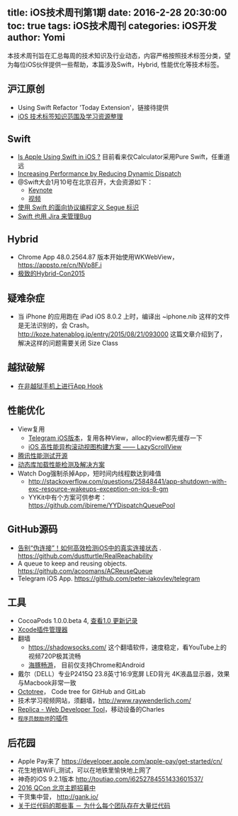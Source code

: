 title: iOS技术周刊第1期
date: 2016-2-28 20:30:00
toc: true
tags: iOS技术周刊
categories: iOS开发
author: Yomi
---

本技术周刊旨在汇总每周的技术知识及行业动态，内容严格按照技术标签分类，望为每位iOS伙伴提供一些帮助，本篇涉及Swift，Hybrid, 性能优化等技术标签。

<!--more-->

## 沪江原创

* Using Swift Refactor 'Today Extension'，链接待提供
* [iOS 技术标签知识范围及学习资源整理](http://hujiangtechnology.github.io/2016/02/27/tech-tags-study/)

## Swift

* [Is Apple Using Swift in iOS ?](https://medium.com/@ryanolsonk/is-apple-using-swift-4a6c80f74599#.m9wr5tr7k)  目前看来仅Calculator采用Pure Swift，任重道远
* [Increasing Performance by Reducing Dynamic Dispatch](https://developer.apple.com/swift/blog/?id=27)
* @Swift大会1月10号在北京召开，大会资源如下：
  * [Keynote](https://github.com/atConf/atswift-2016-resources)
  * [视频](http://www.imooc.com/video/11118)
* [使用 Swift 的面向协议编程定义 Segue 标识](http://swift.gg/2016/02/01/protocol-oriented-segue-identifiers-swift/)
* [Swift 也用 Jira 来管理Bug](https://bugs.swift.org/projects/SR/issues/SR-581?filter=allopenissues)

## Hybrid

* Chrome App 48.0.2564.87 版本开始使用WKWebView，https://appsto.re/cn/NVp8F.i
* [极致的Hybrid-Con2015](http://vdisk.weibo.com/s/sWYf0noAplM?from=page_100505_profile&wvr=6)

## 疑难杂症

* 当 iPhone 的应用跑在 iPad iOS 8.0.2 上时，编译出 <XIBName>~iphone.nib 这样的文件是无法识别的，会 Crash。http://koze.hatenablog.jp/entry/2015/08/21/093000 这篇文章介绍到了，解决这样的问题需要关闭 Size Class

## 越狱破解

* [在非越狱手机上进行App Hook](http://mp.weixin.qq.com/s?__biz=MjM5NTIyNTUyMQ==&mid=455373552&idx=1&sn=522bdeaa8a3a8a37423634f4e6ad0334&scene=23&srcid=0223kyi4SqD0Mu6UafGoaQ0T#rd)

## 性能优化

* View复用
  * [Telegram iOS版本](https://github.com/peter-iakovlev/telegram)，复用各种View，alloc的view都先缓存一下
  * [iOS 高性能异构滚动视图构建方案 —— LazyScrollView](http://pingguohe.net/2016/01/31/lazyscroll.html)
* [腾讯性能测试开源](https://github.com/TencentOpen/GT)
* [动态库加载性能检测及解决方案](https://github.com/stepanhruda/dyld-image-loading-performance)
* Watch Dog强制杀掉App，短时间内线程数达到峰值
  * ​http://stackoverflow.com/questions/25848441/app-shutdown-with-exc-resource-wakeups-exception-on-ios-8-gm
  * YYKit中有个方案可供参考：https://github.com/ibireme/YYDispatchQueuePool

## GitHub源码

* [告别“伪连接”！如何高效检测iOS中的真实连接状态](http://mp.weixin.qq.com/s?__biz=MzA3ODg4MDk0Ng==&mid=402123943&idx=1&sn=9de12e74c32510a245d6195836653d5f#rd) . https://github.com/dustturtle/RealReachability 
* A queue to keep and reusing objects. https://github.com/acoomans/ACReuseQueue
* Telegram iOS App. https://github.com/peter-iakovlev/telegram

## 工具

* CocoaPods 1.0.0.beta 4,  [查看1.0 更新记录](http://blog.cocoapods.org/CocoaPods-1.0/)
* [Xcode插件管理器](https://github.com/alcatraz/Alcatraz)
* 翻墙
  * https://shadowsocks.com/  这个翻墙软件，速度稳定，看YouTube上的视频720P极其流畅 
  * [海豚畅游](http://do1.glbproxy.tk/html/ec/index.html)， 目前仅支持Chrome和Android
* ​戴尔（DELL）专业P2415Q 23.8英寸16:9宽屏 LED背光 4K液晶显示器，效果与Macbook非常一致
* [Octotree](https://github.com/buunguyen/octotree/)， Code tree for GitHub and GitLab
* 技术学习视频网站，须翻墙，http://www.raywenderlich.com/
* [Replica - Web Developer Tool](https://itunes.apple.com/cn/app/replica-web-developer-tool/id1068196306?l=en&mt=8)，移动设备的Charles
* [`程序员鼓励师`的插件](https://github.com/poboke/Miku)

## 后花园

* Apple Pay来了 https://developer.apple.com/apple-pay/get-started/cn/
* 花生地铁WiFi_测试，可以在地铁里愉快地上网了
* 神奇的iOS 9.2.1版本 http://toutiao.com/i6252784551433601537/
* [2016 QCon 北京主题招募中](http://2016.qconbeijing.com/)
* 干货集中营， http://gank.io/
* [关于烂代码的那些事 － 为什么每个团队存在大量烂代码](http://mp.weixin.qq.com/s?__biz=MzAwMDU1MTE1OQ==&mid=403520625&idx=1&sn=c59f3944760a055ee7b6d1dda4431e0a&scene=23&srcid=0113zrH6MRCoo0NBX3AOOSDO#r)